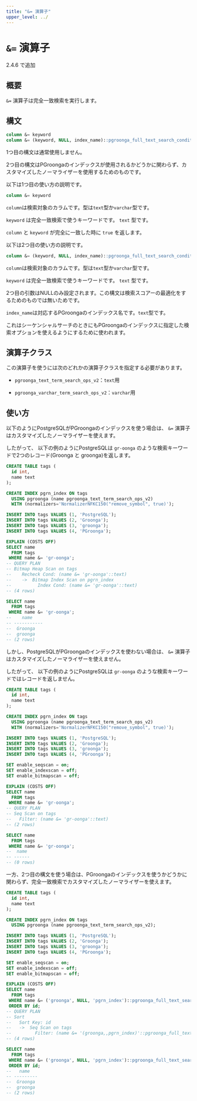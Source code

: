 ```yaml
---
title: "&= 演算子"
upper_level: ../
---
```


# `&=` 演算子

2.4.6 で追加

## 概要

`&=` 演算子は完全一致検索を実行します。

## 構文

```sql
column &= keyword
column &= (keyword, NULL, index_name)::pgroonga_full_text_search_condition
```

1つ目の構文は通常使用しません。

2つ目の構文はPGroongaのインデックスが使用されるかどうかに関わらず、カスタマイズしたノーマライザーを使用するためのものです。

以下は1つ目の使い方の説明です。

```sql
column &= keyword
```

`column`は検索対象のカラムです。型は`text`型か`varchar`型です。

`keyword` は完全一致検索で使うキーワードです。 `text` 型です。

`column` と `keyword` が完全に一致した時に `true` を返します。

以下は2つ目の使い方の説明です。

```sql
column &= (keyword, NULL, index_name)::pgroonga_full_text_search_condition
```

`column`は検索対象のカラムです。型は`text`型か`varchar`型です。

`keyword` は完全一致検索で使うキーワードです。 `text` 型です。

2つ目の引数はNULLのみ設定されます。この構文は検索スコアーの最適化をするためのものでは無いためです。

`index_name`は対応するPGroongaのインデックス名です。`text`型です。

これはシーケンシャルサーチのときにもPGroongaのインデックスに指定した検索オプションを使えるようにするために使われます。

## 演算子クラス

この演算子を使うには次のどれかの演算子クラスを指定する必要があります。

  * `pgroonga_text_term_search_ops_v2`：`text`用

  * `pgroonga_varchar_term_search_ops_v2`：`varchar`用

## 使い方

以下のようにPostgreSQLがPGroongaのインデックスを使う場合は、 `&=` 演算子はカスタマイズしたノーマライザーを使えます。

したがって、 以下の例のようにPostgreSQLは `gr-oonga` のような検索キーワードで2つのレコード(Groonga と groonga)を返します。

```sql
CREATE TABLE tags (
  id int,
  name text
);

CREATE INDEX pgrn_index ON tags
  USING pgroonga (name pgroonga_text_term_search_ops_v2)
  WITH (normalizers='NormalizerNFKC150("remove_symbol", true)');

INSERT INTO tags VALUES (1, 'PostgreSQL');
INSERT INTO tags VALUES (2, 'Groonga');
INSERT INTO tags VALUES (3, 'groonga');
INSERT INTO tags VALUES (4, 'PGroonga');

EXPLAIN (COSTS OFF)
SELECT name
  FROM tags
 WHERE name &= 'gr-oonga';
-- QUERY PLAN
-- Bitmap Heap Scan on tags
--    Recheck Cond: (name &= 'gr-oonga'::text)
--    ->  Bitmap Index Scan on pgrn_index
--          Index Cond: (name &= 'gr-oonga'::text)
-- (4 rows)

SELECT name
  FROM tags
 WHERE name &= 'gr-oonga';
--    name    
-- -----------
--  Groonga
--  groonga
-- (2 rows)
```

しかし、PostgreSQLがPGroongaのインデックスを使わない場合は、 `&=` 演算子はカスタマイズしたノーマライザーを使えません。

したがって、 以下の例のようにPostgreSQLは `gr-oonga` のような検索キーワードではレコードを返しません。

```sql
CREATE TABLE tags (
  id int,
  name text
);

CREATE INDEX pgrn_index ON tags
  USING pgroonga (name pgroonga_text_term_search_ops_v2)
  WITH (normalizers='NormalizerNFKC150("remove_symbol", true)');

INSERT INTO tags VALUES (1, 'PostgreSQL');
INSERT INTO tags VALUES (2, 'Groonga');
INSERT INTO tags VALUES (3, 'groonga');
INSERT INTO tags VALUES (4, 'PGroonga');

SET enable_seqscan = on;
SET enable_indexscan = off;
SET enable_bitmapscan = off;

EXPLAIN (COSTS OFF)
SELECT name
  FROM tags
 WHERE name &= 'gr-oonga';
-- QUERY PLAN
-- Seq Scan on tags
--   Filter: (name &= 'gr-oonga'::text)
-- (2 rows)

SELECT name
  FROM tags
 WHERE name &= 'gr-oonga';
--  name 
-- ------
-- (0 rows)
```

一方、2つ目の構文を使う場合は、PGroongaのインデックスを使うかどうかに関わらず、完全一致検索でカスタマイズしたノーマライザーを使えます。

```sql
CREATE TABLE tags (
  id int,
  name text
);

CREATE INDEX pgrn_index ON tags
  USING pgroonga (name pgroonga_text_term_search_ops_v2);

INSERT INTO tags VALUES (1, 'PostgreSQL');
INSERT INTO tags VALUES (2, 'Groonga');
INSERT INTO tags VALUES (3, 'groonga');
INSERT INTO tags VALUES (4, 'PGroonga');

SET enable_seqscan = on;
SET enable_indexscan = off;
SET enable_bitmapscan = off;

EXPLAIN (COSTS OFF)
SELECT name
  FROM tags
 WHERE name &= ('groonga', NULL, 'pgrn_index')::pgroonga_full_text_search_condition
 ORDER BY id;
-- QUERY PLAN
-- Sort
--   Sort Key: id
--   ->  Seq Scan on tags
--         Filter: (name &= '(groonga,,pgrn_index)'::pgroonga_full_text_search_condition)
-- (4 rows)

SELECT name
  FROM tags
 WHERE name &= ('groonga', NULL, 'pgrn_index')::pgroonga_full_text_search_condition
 ORDER BY id;
--   name   
-- ---------
--  Groonga
--  groonga
-- (2 rows)
```
